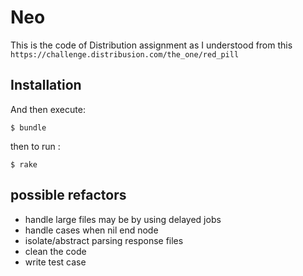 # Neo
This is the code of Distribution assignment as  I understood from this
`https://challenge.distribusion.com/the_one/red_pill`
## Installation

And then execute:

    $ bundle

then to run :

    $ rake


## possible refactors
  - handle large files may be by using delayed jobs
  - handle cases when nil end node
  - isolate/abstract parsing response files
  - clean the code
  - write test case
